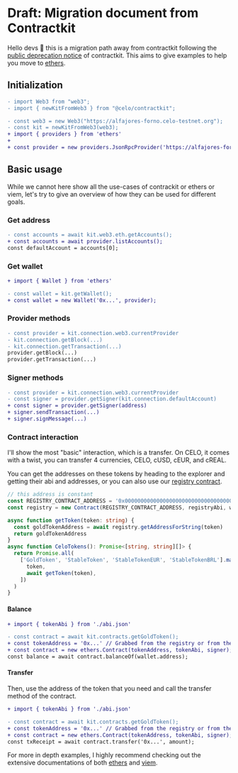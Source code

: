 # Draft: Migration document from Contractkit

Hello devs 🌱 this is a migration path away from contractkit following the [public deprecation notice](https://forum.celo.org/t/sunsetting-contractkit/5337/1) of contractkit. This aims to give examples to help you move to [ethers](https://docs.ethers.org/).

## Initialization

```diff
- import Web3 from "web3";
- import { newKitFromWeb3 } from "@celo/contractkit";

- const web3 = new Web3("https://alfajores-forno.celo-testnet.org");
- const kit = newKitFromWeb3(web3);
+ import { providers } from 'ethers'
+
+ const provider = new providers.JsonRpcProvider('https://alfajores-forno.celo-testnet.org')
```

## Basic usage

While we cannot here show all the use-cases of contrackit or ethers or viem, let's try to give an overview of how they can be used for different goals.

### Get address

```diff
- const accounts = await kit.web3.eth.getAccounts();
+ const accounts = await provider.listAccounts();
const defaultAccount = accounts[0];
```

### Get wallet

```diff
+ import { Wallet } from 'ethers'

- const wallet = kit.getWallet();
+ const wallet = new Wallet('0x...', provider);
```

### Provider methods

```diff
- const provider = kit.connection.web3.currentProvider
- kit.connection.getBlock(...)
- kit.connection.getTransaction(...)
provider.getBlock(...)
provider.getTransaction(...)
```

### Signer methods

```diff
- const provider = kit.connection.web3.currentProvider
- const signer = provider.getSigner(kit.connection.defaultAccount)
+ const signer = provider.getSigner(address)
+ signer.sendTransaction(...)
+ signer.signMessage(...)
```

### Contract interaction

I'll show the most "basic" interaction, which is a transfer. On CELO, it comes with a twist, you can transfer 4 currencies, CELO, cUSD, cEUR, and cREAL.

You can get the addresses on these tokens by heading to the explorer and getting their abi and addresses, or you can also use our [registry contract](https://docs.celo.org/developer/contractkit/contracts-wrappers-registry).

```ts
// this address is constant
const REGISTRY_CONTRACT_ADDRESS = '0x000000000000000000000000000000000000ce10'
const registry = new Contract(REGISTRY_CONTRACT_ADDRESS, registryAbi, wallet)

async function getToken(token: string) {
  const goldTokenAddress = await registry.getAddressForString(token)
  return goldTokenAddress
}
async function CeloTokens(): Promise<[string, string][]> {
  return Promise.all(
    ['GoldToken', 'StableToken', 'StableTokenEUR', 'StableTokenBRL'].map(async (token) => [
      token,
      await getToken(token),
    ])
  )
}
```

#### Balance

```diff
+ import { tokenAbi } from './abi.json'

- const contract = await kit.contracts.getGoldToken();
+ const tokenAddress = '0x...' // Grabbed from the registry or from the explorer
+ const contract = new ethers.Contract(tokenAddress, tokenAbi, signer);
const balance = await contract.balanceOf(wallet.address);
```

#### Transfer

Then, use the address of the token that you need and call the transfer method of the contract.

```diff
+ import { tokenAbi } from './abi.json'

- const contract = await kit.contracts.getGoldToken();
+ const tokenAddress = '0x...' // Grabbed from the registry or from the explorer
+ const contract = new ethers.Contract(tokenAddress, tokenAbi, signer);
const txReceipt = await contract.transfer('0x...', amount);
```

For more in depth examples, I highly recommend checking out the extensive documentations of both [ethers](https://docs.ethers.org/) and [viem](https://viem.sh/).
